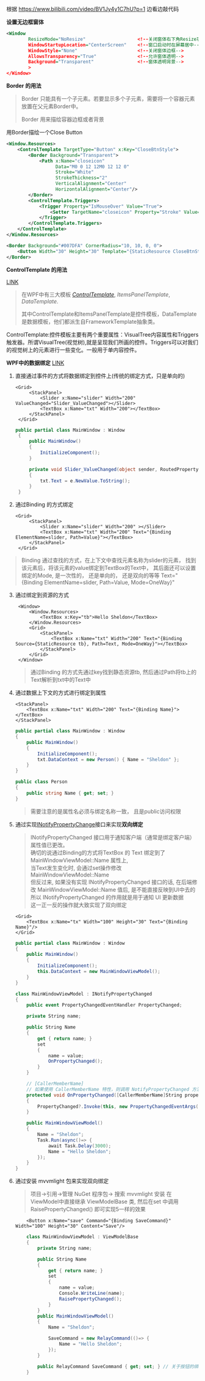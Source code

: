 根据 https://www.bilibili.com/video/BV1Jy4y1C7hU?p=1 边看边敲代码

**设置无边框窗体**

```xml
<Window 
        ResizeMode="NoResize" 					<!--关闭窗体右下角Resize功能-->
        WindowStartupLocation="CenterScreen"	<!--窗口启动时在屏幕居中-->
        WindowStyle="None"  					<!--关闭窗体边框-->
        AllowsTransparency="True"  				<!--允许窗体透明-->
        Background="Transparent"				<!--窗体透明背景-->
        >
</Window>
```

**Border 的用法**

> Border 只能具有一个子元素。若要显示多个子元素，需要将一个容器元素放置在父元素Border中。
>
> Border 用来描绘容器边框或者背景

用Border描绘一个Close Button

```xml
<Window.Resources>
    <ControlTemplate TargetType="Button" x:Key="CloseBtnStyle">
        <Border Background="Transparent">
            <Path x:Name="closeicon" 
                  Data="M0 0 12 12M0 12 12 0" 
                  Stroke="White" 
                  StrokeThickness="2" 
                  VerticalAlignment="Center" 
                  HorizontalAlignment="Center"/>
        </Border>
        <ControlTemplate.Triggers>
            <Trigger Property="IsMouseOver" Value="True">
                <Setter TargetName="closeicon" Property="Stroke" Value="#D6661E"/>
            </Trigger>
        </ControlTemplate.Triggers>
    </ControlTemplate>
</Window.Resources>

<Border Background="#007DFA" CornerRadius="10, 10, 0, 0">
    <Button Width="30" Height="30" Template="{StaticResource CloseBtnStyle}"/>
</Border>

```



**ControlTemplate 的用法**

[LINK](https://www.cnblogs.com/dingli/archive/2011/07/20/2112150.html)

> 在WPF中有三大模板 [*ControlTemplate*](https://docs.microsoft.com/en-us/dotnet/api/system.windows.controls.controltemplate?view=netcore-3.1),  *ItemsPanelTemplate*, *DataTemplate*.
>
> 其中ControlTemplate和ItemsPanelTemplate是控件模板，DataTemplate是数据模板，他们都派生自FrameworkTemplate抽象类。

ControlTemplate:控件模板主要有两个重要属性：VisualTree内容属性和Triggers触发器。所谓VisualTree(视觉树),就是呈现我们所画的控件。Triggers可以对我们的视觉树上的元素进行一些变化。一般用于单内容控件。



**WPF中的数据绑定**
[LINK](https://www.bilibili.com/video/BV1mJ411F7zG?p=7)

1. 直接通过事件的方式将数据绑定到控件上(传统的绑定方式，只是单向的)
   ```xaml
   <Grid>
        <StackPanel>
            <Slider x:Name="slider" Width="200" ValueChanged="Slider_ValueChanged"></Slider>
            <TextBox x:Name="txt" Width="200"></TextBox>
        </StackPanel>        
    </Grid>
   ```

   ```c#
   public partial class MainWindow : Window
    {
        public MainWindow()
        {
            InitializeComponent();
        }

        private void Slider_ValueChanged(object sender, RoutedPropertyChangedEventArgs<double> e)
        {
            txt.Text = e.NewValue.ToString();
        }
    }
   ```
2. 通过Binding 的方式绑定
   ```xaml
   <Grid>
        <StackPanel>
            <Slider x:Name="slider" Width="200" ></Slider>
            <TextBox x:Name="txt" Width="200" Text="{Binding ElementName=slider, Path=Value}"></TextBox>
        </StackPanel>
    </Grid>
   ```
> Binding 通过查找的方式，在上下文中查找元素名称为slider的元素， 找到该元素后，将该元素的value绑定到TextBox的Text中， 其后面还可以设置绑定的Mode, 是一次性的， 还是单向的， 还是双向的等等
> Text="{Binding ElementName=slider, Path=Value, Mode=OneWay}"


3. 通过绑定到资源的方式
   ```xaml
    <Window>
        <Window.Resources>
            <TextBox x:Key="tb">Hello Sheldon</TextBox>
        </Window.Resources>
        <Grid>
            <StackPanel>
                <TextBox x:Name="txt" Width="200" Text="{Binding Source={StaticResource tb}, Path=Text, Mode=OneWay}"></TextBox>
            </StackPanel>
        </Grid>
    </Window>

   ```
	> 通过Binding 的方式先通过key找到静态资源tb, 然后通过Path将tb上的Text解析到txt中的Text中

4. 通过数据上下文的方式进行绑定到属性
    ```xaml
    <StackPanel>
        <TextBox x:Name="txt" Width="200" Text="{Binding Name}"></TextBox>
    </StackPanel>
    ```

    ```c#
    public partial class MainWindow : Window
    {
        public MainWindow()
        {
            InitializeComponent();
            txt.DataContext = new Person() { Name = "Sheldon" };
        }
    }

    public class Person
    {
        public string Name { get; set; }
    }
    ```
	> 需要注意的是属性名必须与绑定名称一致， 且是public访问权限

5. 通过实现[INotifyPropertyChange](https://docs.microsoft.com/zh-cn/dotnet/api/system.componentmodel.inotifypropertychanged?view=net-5.0)接口来实现**双向绑定**
    > INotifyPropertyChanged 接口用于通知客户端（通常是绑定客户端）属性值已更改。
    <br>确切的说通过Binding的方式将TextBox 的 Text 绑定到了MainWindowViewModel::Name 属性上, 
    <br>当Text发生变化时, 会通过set操作修改 MainWindowViewModel::Name
    <br>但反过来, 如果没有实现 INotifyPropertyChanged 接口的话, 在后端修改 MainWindowViewModel::Name 值后, 是不能直接反映到UI中去的
    <br>所以 INotifyPropertyChanged 的作用就是用于通知 UI 更新数据
    <br>这一正一反的操作就大致实现了双向绑定    

    ```xaml
    <Grid>
        <TextBox x:Name="tx" Width="100" Height="30" Text="{Binding Name}"/>
    </Grid>
    ```
    ```c#
    public partial class MainWindow : Window
    {
        public MainWindow()
        {
            InitializeComponent();
            this.DataContext = new MainWindowViewModel();
        }
    }
    
    class MainWindowViewModel : INotifyPropertyChanged
    {
        public event PropertyChangedEventHandler PropertyChanged;

        private String name;

        public String Name
        {
            get { return name; }
            set
            {
                name = value;
                OnPropertyChanged();
            }
        }

        // [CallerMemberName]
        // 如果使用 CallerMemberName 特性，则调用 NotifyPropertyChanged 方法不必将属性名称指定为字符串参数
        protected void OnPropertyChanged([CallerMemberName]String properName = "")
        {
            PropertyChanged?.Invoke(this, new PropertyChangedEventArgs(properName));
        }

        public MainWindowViewModel()
        {
            Name = "Sheldon";
            Task.Run(async()=> {
                await Task.Delay(3000);
                Name = "Hello Sheldon";
            });
        }
    }
    ```

6. 通过安装 mvvmlight 包来实现双向绑定
    > 项目->引用->管理 NuGet 程序包-> 搜索 mvvmlight 安装
    > 在ViewModel中直接继承 ViewModelBase 类, 然后在set 中调用 RaisePropertyChanged() 即可实现5一样的效果
    ```xaml
        <Button x:Name="save" Command="{Binding SaveCommand}" Width="100" Height="30" Content="Save"/>
    ```
    ```c#
        class MainWindowViewModel : ViewModelBase
        {
            private String name;

            public String Name
            {
                get { return name; }
                set
                {
                    name = value;
                    Console.WriteLine(name);
                    RaisePropertyChanged();
                }
            }
            public MainWindowViewModel()
            {
                Name = "Sheldon";

                SaveCommand = new RelayCommand(()=> {
                    Name = "Hello Sheldon";
                });
            }

            public RelayCommand SaveCommand { get; set; } // 关于按钮的绑定,RelayCommand 实现了ICommand接口
        }
    ```

